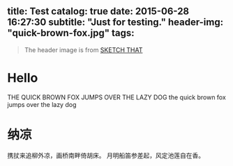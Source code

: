 title: Test
catalog: true
date: 2015-06-28 16:27:30
subtitle: "Just for testing."
header-img: "quick-brown-fox.jpg"
tags:
---

> The header image is from [SKETCH THAT](https://sketchthatout.wordpress.com/tag/art/page/4/)

# Hello
THE QUICK BROWN FOX JUMPS OVER THE LAZY DOG
the quick brown fox jumps over the lazy dog

# 纳凉
携扙来追柳外凉，画桥南畔倚胡床。
月明船笛参差起，风定池莲自在香。 
